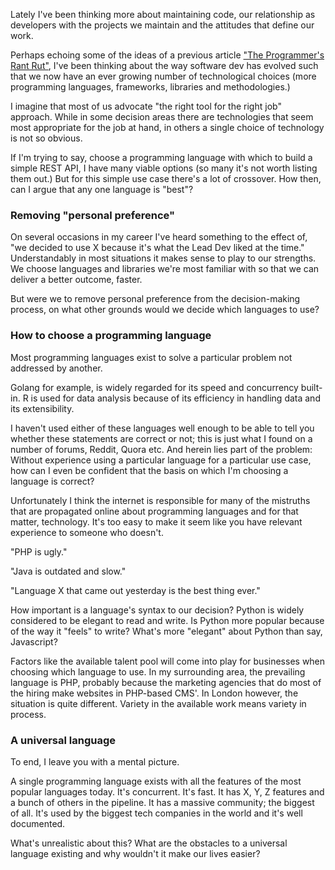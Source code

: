 Lately I've been thinking more about maintaining code, our relationship as developers with the projects we maintain and the attitudes that define our work.

Perhaps echoing some of the ideas of a previous article ["The Programmer's Rant Rut"](/the-programmers-rut), I've been thinking about the way software dev has evolved such that we now have an ever growing number of technological choices (more programming languages, frameworks, libraries and methodologies.)

I imagine that most of us advocate "the right tool for the right job" approach. While in some decision areas there are technologies that seem most appropriate for the job at hand, in others a single choice of technology is not so obvious.

If I'm trying to say, choose a programming language with which to build a simple REST API, I have many viable options (so many it's not worth listing them out.) But for this simple use case there's a lot of crossover. How then, can I argue that any one language is "best"?

### Removing "personal preference"

On several occasions in my career I've heard something to the effect of, "we decided to use X because it's what the Lead Dev liked at the time." Understandably in most situations it makes sense to play to our strengths. We choose languages and libraries we're most familiar with so that we can deliver a better outcome, faster.

But were we to remove personal preference from the decision-making process, on what other grounds would we decide which languages to use?

### How to choose a programming language

Most programming languages exist to solve a particular problem not addressed by another.

Golang for example, is widely regarded for its speed and concurrency built-in. R is used for data analysis because of its efficiency in handling data and its extensibility.

I haven't used either of these languages well enough to be able to tell you whether these statements are correct or not; this is just what I found on a number of forums, Reddit, Quora etc. And herein lies part of the problem: Without experience using a particular language for a particular use case, how can I even be confident that the basis on which I'm choosing a language is correct?

Unfortunately I think the internet is responsible for many of the mistruths that are propagated online about programming languages and for that matter, technology. It's too easy to make it seem like you have relevant experience to someone who doesn't.

"PHP is ugly."

"Java is outdated and slow."

"Language X that came out yesterday is the best thing ever."

How important is a language's syntax to our decision? Python is widely considered to be elegant to read and write. Is Python more popular because of the way it "feels" to write? What's more "elegant" about Python than say, Javascript?

Factors like the available talent pool will come into play for businesses when choosing which language to use. In my surrounding area, the prevailing language is PHP, probably because the marketing agencies that do most of the hiring make websites in PHP-based CMS'. In London however, the situation is quite different. Variety in the available work means variety in process.

### A universal language 

To end, I leave you with a mental picture.

A single programming language exists with all the features of the most popular languages today. It's concurrent. It's fast. It has X, Y, Z features and a bunch of others in the pipeline. It has a massive community; the biggest of all. It's used by the biggest tech companies in the world and it's well documented.

What's unrealistic about this? What are the obstacles to a universal language existing and why wouldn't it make our lives easier?